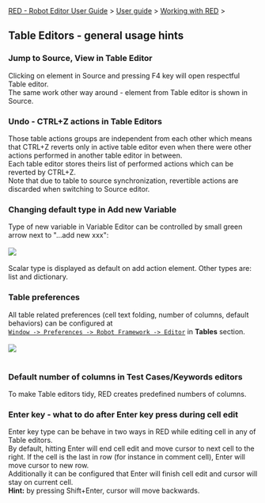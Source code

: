 <html>
<head>
<link href="PLUGINS_ROOT/org.robotframework.ide.eclipse.main.plugin.doc.user/help/style.css" rel="stylesheet" type="text/css"/>
</head>
<body>
<a href="../../index.html">RED - Robot Editor User Guide</a> &gt; <a href="../user_guide.html">User guide</a> &gt; <a href="../working_with_RED.html">Working with RED</a> &gt; 
<h2>Table Editors - general usage hints</h2>
<h3>Jump to Source, View in Table Editor</h3>
Clicking on element in Source and pressing F4 key will open respectful Table editor.<br/>
The same work other way around - element from Table editor is shown in Source.

<h3>Undo - CTRL+Z actions in Table Editors</h3>
Those table actions groups are independent from each other which means that CTRL+Z reverts only in active table editor even when there were other actions performed in another table editor in between.<br/>
Each table editor stores theirs list of performed actions which can be reverted by CTRL+Z. <br/>
Note that due to table to source synchronization, revertible actions are discarded when switching to Source editor. 

<h3>Changing default type in Add new Variable</h3>
Type of new variable in Variable Editor can be controlled by small green arrow next to "...add new xxx":
<br/><br/><img src="images/add_new_var.png"/> <br/><br/>
Scalar type is displayed as default on add action element. Other types are: list and dictionary.<br/>
<h3>Table preferences</h3>
All table related preferences (cell text folding, number of columns, default behaviors) can be configured at <code><a class="command" href="javascript:executeCommand('org.eclipse.ui.window.preferences(preferencePageId=org.robotframework.ide.eclipse.main.plugin.preferences.editor)')">
Window -&gt; Preferences -&gt; Robot Framework -&gt; Editor</a></code> in <b>Tables</b> section.
<br/><br/><img src="images/table_preferences.png"/> <br/><br/>
<h3>Default number of columns in Test Cases/Keywords editors</h3>
To make Table editors tidy, RED creates predefined numbers of columns.<br/>
<h3>Enter key - what to do after Enter key press during cell edit</h3>
Enter key type can be behave in two ways in RED while editing cell in any of Table editors.<br/>
By default, hitting Enter will end cell edit and move cursor to next cell to the right. If the cell is the last in row (for instance in comment cell), Enter will move cursor to new row.<br/>
Additionally it can be configured that Enter will finish cell edit and cursor will stay on current cell.<br/>
<b>Hint:</b> by pressing Shift+Enter, cursor will move backwards.
</body>
</html>
